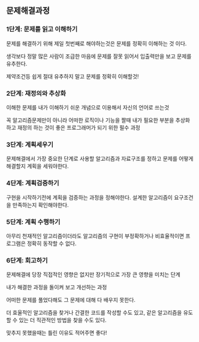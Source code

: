 ## 문제해결과정


### 1단계: 문제를 읽고 이해하기

문제를 해결하기 위해 제일 첫번째로 해야하는것은 문제를 정확히 이해하는 것 이다.

생각보다 정말 많은 사람이 조급한 마음에 문제를 잘못 읽어서 입출력만을 보고 문제를 유추한다.

제약조건등 쉽게 절대 유추하지 말고 문제를 정확히 이해할것!

### 2단계: 재정의와 추상화

이해한 문제를 내가 이해하기 쉬운 개념으로 이용해서 자신의 언어로 쓰는것

꼭 알고리즘문제만이 아니라 어떠한 로직이나 기능을 짤때 내가 필요한 부분을 추상화 하고 재정의 하는 것이 좋은 프로그래머가 되기 위한 필수 과정

### 3단계: 계획세우기

문제해결에서 가장 중요한 단계로 사용할 알고리즘과 자료구조를 정하고 문제를 어떻게 해결할지 계획을 세워야한다.

### 4단계: 계획검증하기

구현을 시작하기전에 계획을 검증하는 과정을 정해야한다. 설계한 알고리즘이 요구조건을 만족하는지 확인해야한다.

### 5단계: 계획 수행하기

아무리 천재적인 알고리즘이더라도 알고리즘의 구현이 부정확하거나 비효율적이면 프로그램은 정확히 동작할 수 없다.

### 6단계: 회고하기

문제해결에 당장 직접적인 영향은 없지만 장기적으로 가장 큰 영향을 미치는 단계

내가 해결한 과정을 돌이켜 보고 개선하는 과정

어떠한 문제를 풀었다해도 그 문제에 대해 다 배우지 못한다.

더 효울적인 알고리즘을 찾거나 간결한 코드를 작성할 수도 있고, 같은 알고리즘을 유도할 수 있는 더 직관적인 방법을 찾을 수도 있다.

맞추지 못했을때는 틀린 이유도 적어주면 좋다!
